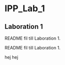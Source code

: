 # IPP_Lab_1

<h2>Laboration 1</h2>
<p>README fil till Laboration 1.</p>
<p>README fil till Laboration 1.</p>
hej
hej